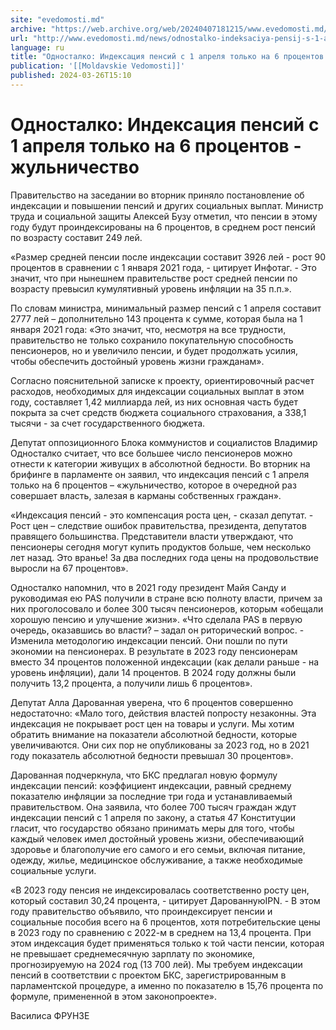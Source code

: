 ```yaml
---
site: "evedomosti.md"
archive: "https://web.archive.org/web/20240407181215/www.evedomosti.md/news/odnostalko-indeksaciya-pensij-s-1-aprelya-tolko-na-6-procent"
url: "http://www.evedomosti.md/news/odnostalko-indeksaciya-pensij-s-1-aprelya-tolko-na-6-procent"
language: ru
title: "Односталко: Индексация пенсий с 1 апреля только на 6 процентов - жульничество"
publication: '[[Moldavskie Vedomosti]]'
published: 2024-03-26T15:10
---
```


# Односталко: Индексация пенсий с 1 апреля только на 6 процентов - жульничество

Правительство на заседании во вторник приняло постановление об индексации и повышении пенсий и других социальных выплат. Министр труда и социальной защиты Алексей Бузу отметил, что пенсии в этому году будут проиндексированы на 6 процентов, в среднем рост пенсий по возрасту составит 249 лей.

«Размер средней пенсии после индексации составит 3926 лей - рост 90 процентов в сравнении с 1 января 2021 года, - цитирует Инфотаг. - Это значит, что при нынешнем правительстве рост средней пенсии по возрасту превысил кумулятивный уровень инфляции на 35 п.п.».

По словам министра, минимальный размер пенсий с 1 апреля составит 2777 лей – дополнительно 143 процента к сумме, которая была на 1 января 2021 года: «Это значит, что, несмотря на все трудности, правительство не только сохранило покупательную способность пенсионеров, но и увеличило пенсии, и будет продолжать усилия, чтобы обеспечить достойный уровень жизни гражданам».

Согласно пояснительной записке к проекту, ориентировочный расчет расходов, необходимых для индексации социальных выплат в этом году, составляет 1,42 миллиарда лей, из них основная часть будет покрыта за счет средств бюджета социального страхования, а 338,1 тысячи - за счет государственного бюджета.

Депутат оппозиционного Блока коммунистов и социалистов Владимир Односталко считает, что все большее число пенсионеров можно отнести к категории живущих в абсолютной бедности. Во вторник на брифинге в парламенте он заявил, что индексация пенсий с 1 апреля только на 6 процентов – «жульничество, которое в очередной раз совершает власть, залезая в карманы собственных граждан».

«Индексация пенсий - это компенсация роста цен, - сказал депутат. - Рост цен – следствие ошибок правительства, президента, депутатов правящего большинства. Представители власти утверждают, что пенсионеры сегодня могут купить продуктов больше, чем несколько лет назад. Это вранье! За два последних года цены на продовольствие выросли на 67 процентов».

Односталко напомнил, что в 2021 году президент Майя Санду и руководимая ею PAS получили в стране всю полноту власти, причем за них проголосовало и более 300 тысяч пенсионеров, которым «обещали хорошую пенсию и улучшение жизни». «Что сделала PAS в первую очередь, оказавшись во власти? – задал он риторический вопрос. - Изменила методологию индексации пенсий. Они пошли по пути экономии на пенсионерах. В результате в 2023 году пенсионерам вместо 34 процентов положенной индексации (как делали раньше - на уровень инфляции), дали 14 процентов. В 2024 году должны были получить 13,2 процента, а получили лишь 6 процентов».

Депутат Алла Дарованная уверена, что 6 процентов совершенно недостаточно: «Мало того, действия властей попросту незаконны. Эта индексация не покрывает рост цен на товары и услуги. Мы хотим обратить внимание на показатели абсолютной бедности, которые увеличиваются. Они сих пор не опубликованы за 2023 год, но в 2021 году показатель абсолютной бедности превышал 30 процентов».

Дарованная подчеркнула, что БКС предлагал новую формулу индексации пенсий: коэффициент индексации, равный среднему показателю инфляции за последние три года и устанавливаемый правительством. Она заявила, что более 700 тысяч граждан ждут индексации пенсий с 1 апреля по закону, а статья 47 Конституции гласит, что государство обязано принимать меры для того, чтобы каждый человек имел достойный уровень жизни, обеспечивающий здоровье и благополучие его самого и его семьи, включая питание, одежду, жилье, медицинское обслуживание, а также необходимые социальные услуги.

«В 2023 году пенсия не индексировалась соответственно росту цен, который составил 30,24 процента, - цитирует ДарованнуюIPN. - В этом году правительство объявило, что проиндексирует пенсии и социальные пособия всего на 6 процентов, хотя потребительские цены в 2023 году по сравнению с 2022-м в среднем на 13,4 процента. При этом индексация будет применяться только к той части пенсии, которая не превышает среднемесячную зарплату по экономике, прогнозируемую на 2024 год (13 700 лей). Мы требуем индексации пенсий в соответствии с проектом БКС, зарегистрированным в парламентской процедуре, а именно по показателю в 15,76 процента по формуле, примененной в этом законопроекте».

Василиса ФРУНЗЕ